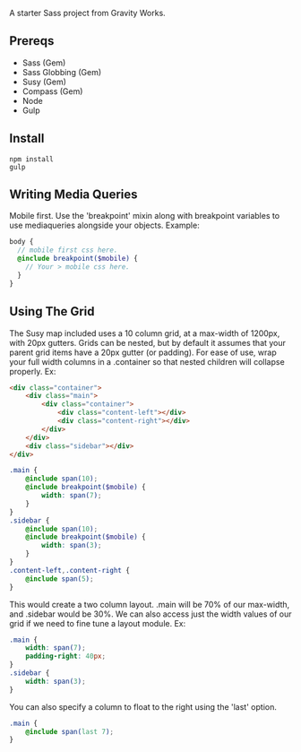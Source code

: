 A starter Sass project from Gravity Works.

## Prereqs
* Sass (Gem)
* Sass Globbing (Gem)
* Susy (Gem)
* Compass (Gem)
* Node
* Gulp

## Install

```
npm install
gulp
```

## Writing Media Queries
Mobile first. Use the 'breakpoint' mixin along with breakpoint variables to use mediaqueries alongside your objects. Example:
```scss
body {
  // mobile first css here.
  @include breakpoint($mobile) {
    // Your > mobile css here.
  }
}
```

## Using The Grid
The Susy map included uses a 10 column grid, at a max-width of 1200px, with 20px gutters. Grids can be nested, but by default it assumes that your parent grid items have a 20px gutter (or padding). For ease of use, wrap your full width columns in a .container so that nested children will collapse properly.
Ex:
```html
<div class="container">
	<div class="main">
		<div class="container">
			<div class="content-left"></div>
			<div class="content-right"></div>
		</div>
	</div>
	<div class="sidebar"></div>
</div>
```
```scss
.main {
	@include span(10);
	@include breakpoint($mobile) {
		width: span(7);
	}
}
.sidebar {
	@include span(10);
	@include breakpoint($mobile) {
		width: span(3);
	}
}
.content-left,.content-right {
	@include span(5);
}
```
This would create a two column layout. .main will be 70% of our max-width, and .sidebar would be 30%.
We can also access just the width values of our grid if we need to fine tune a layout module. Ex:
```scss
.main {
	width: span(7);
	padding-right: 40px;
}
.sidebar {
	width: span(3);
}
```
You can also specify a column to float to the right using the 'last' option.
```scss
.main {
	@include span(last 7);
}
```

